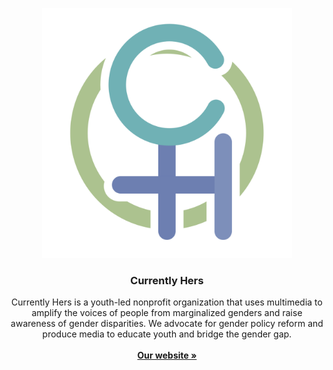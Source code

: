 <p align="center"><img src="Currently Hers Logo.PNG" alt="Currently Hers Logo" width="400"/></p>

  <h3 align="center">Currently Hers</h3>

  <p align="center">
    Currently Hers is a youth-led nonprofit organization that uses multimedia to amplify the voices of people from marginalized genders and raise awareness of gender disparities. We advocate for gender policy reform and produce media to educate youth and bridge the gender gap.
    <br><br>
    <a href="http://currentlyhers.github.io/"><strong>Our website »</strong></a>
  </p>
</p>
